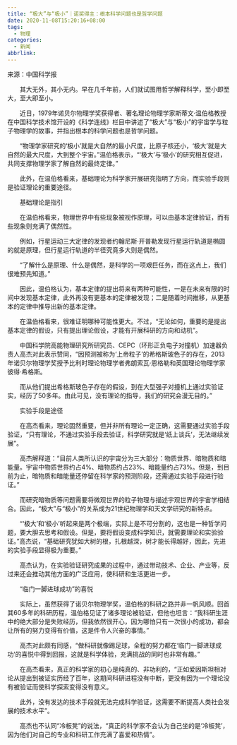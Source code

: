 ```yaml
---
title: “极大”与“极小”｜诺奖得主：根本科学问题也是哲学问题
date: 2020-11-08T15:20:16+08:00
tags:
  - 物理
categories:
  - 新闻
abbrlink:
---
```


来源：中国科学报

　　其大无外，其小无内。早在几千年前，人们就试图用哲学解释科学，至小即至大，至大即至小。

　　近日，1979年诺贝尔物理学奖获得者、著名理论物理学家斯蒂文·温伯格教授在中国科学技术馆开设的《科学连线》栏目中讲述了“极大”与“极小”的宇宙学与粒子物理学的故事，并指出根本的科学问题也是哲学问题。

　　“物理学家研究的‘极小’就是大自然的最小尺度，比原子核还小，‘极大’就是大自然的最大尺度，大到整个宇宙。”温伯格表示，“‘极大’与‘极小’的研究相互促进，共同支撑物理学家了解自然的最终定律。”

　　此外，在温伯格看来，基础理论为科学家开展研究指明了方向，而实验手段则是验证理论的重要途径。

　　基础理论是指引

　　在温伯格看来，物理世界中有些现象被视作原理，可以由基本定律验证，而有些现象则充满了偶然性。

　　例如，行星运动三大定律的发现者约翰尼斯·开普勒发现行星运行轨道是椭圆的就是原理，但行星运行轨道的半径究竟多大则是偶然。

　　“了解什么是原理、什么是偶然，是科学的一项艰巨任务，而在这点上，我们很难预先知道。”

　　因此，温伯格认为，基本定律的提出将来有两种可能性，一是在未来有限的时间中发现基本定律，此外再没有更基本的定律被发现；二是随着时间推移，从更基本的定律中推导出新的基本定律。

　　在温伯格看来，很难证明哪种可能性更大。不过，“无论如何，重要的是提出基本定律的假设，只有提出理论假设，才能有开展科研的方向和动机”。

　　中国科学院高能物理研究所研究员、CEPC（环形正负电子对撞机）加速器负责人高杰对此表示赞同，“因预测被称为‘上帝粒子’的希格斯玻色子的存在，2013年诺贝尔物理学奖授予比利时理论物理学者弗朗索瓦·恩格勒和英国理论物理学家彼得·希格斯。

　　而从他们提出希格斯玻色子存在的假设，到在大型强子对撞机上通过实验证实，经历了50多年。由此可见，没有理论的指导，我们的研究会漫无目的。”

　　实验手段是途径

　　在高杰看来，理论固然重要，但并非所有理论一定正确，这需要通过实验手段验证，“只有理论，不通过实验手段去验证，科学研究就是‘纸上谈兵’，无法继续发展”。

　　高杰解释道：“目前人类所认识的宇宙分为三大部分：物质世界、暗物质和暗能量。宇宙中物质世界约占4%、暗物质约占23%、暗能量约占73%。但是，到目前为止，暗物质和暗能量还停留在科学家的预测阶段，还需通过实验手段进行验证。”

　　而研究暗物质等问题需要将微观世界的粒子物理与描述宇观世界的宇宙学相结合。因此，“极大”与“极小”的关系成为21世纪物理学和天文学研究的新特点。

　　“‘极大’和‘极小’听起来是两个极端，实际上是不可分割的，这也是一种哲学问题，要大胆去思考和假设。但是，要将假设变成科学知识，就需要理论和实验验证。”高杰说，“基础研究犹如大树的根，扎根越深，树才能长得越好，因此，先进的实验手段显得极为重要。”

　　高杰认为，在实验验证研究成果的过程中，通过带动技术、企业、产业等，反过来还会推动其他方面的广泛应用，使科研和生活更进一步。

　　“临门一脚进球成功”的喜悦

　　实际上，虽然获得了诺贝尔物理学奖，温伯格的科研之路并非一帆风顺。回首其60多年的科研历程，温伯格见证了诸多理论被验证，但他也坦言：“我科研生涯中的绝大部分是失败经历，但我依然很开心，因为哪怕只有一次很小的成功，都会让所有的努力变得有价值，这是件令人兴奋的事情。”

　　高杰对此颇有同感，“做科研就像踢足球，全程的努力都在‘临门一脚进球成功’的喜悦中得到回报，这就是科学体验，充满挑战的同时也非常有趣。”

　　在高杰看来，真正的科学家的初心是纯真的、非功利的，“正如爱因斯坦相对论从提出到被证实历经了百年，这期间科研进程没有中断，更没有因为一个理论没有被验证而使科学探索变得没有意义。

　　此外，没有发达的技术手段就无法完成科学验证，这需要不断提高人类社会发展的技术水平”。

　　高杰也不认同“冷板凳”的说法，“真正的科学家不会认为自己坐的是‘冷板凳’，因为他们对自己的专业和科研工作充满了喜爱和热情”。